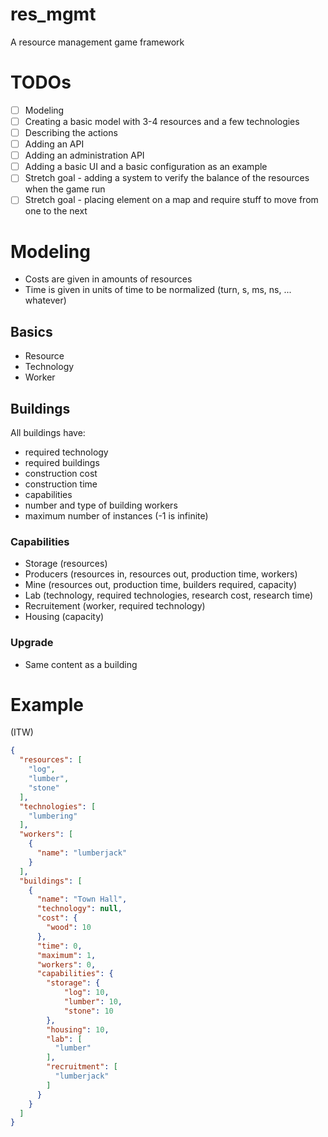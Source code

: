 # res_mgmt
A resource management game framework

# TODOs
- [ ] Modeling
- [ ] Creating a basic model with 3-4 resources and a few technologies
- [ ] Describing the actions
- [ ] Adding an API
- [ ] Adding an administration API
- [ ] Adding a basic UI and a basic configuration as an example
- [ ] Stretch goal - adding a system to verify the balance of the resources when the game run
- [ ] Stretch goal - placing element on a map and require stuff to move from one to the next

# Modeling
- Costs are given in amounts of resources
- Time is given in units of time to be normalized (turn, s, ms, ns, ... whatever)

## Basics
- Resource
- Technology
- Worker

## Buildings

All buildings have:
- required technology
- required buildings
- construction cost
- construction time
- capabilities
- number and type of building workers
- maximum number of instances (-1 is infinite)

### Capabilities
- Storage (resources)
- Producers (resources in, resources out, production time, workers)
- Mine (resources out, production time, builders required, capacity)
- Lab (technology, required technologies, research cost, research time)
- Recruitement (worker, required technology)
- Housing (capacity)

### Upgrade
- Same content as a building 

# Example
(ITW)

```json
{
  "resources": [
    "log",
    "lumber",
    "stone"
  ],
  "technologies": [
    "lumbering"
  ],
  "workers": [
    {
      "name": "lumberjack"
    }
  ],
  "buildings": [
    {
      "name": "Town Hall",
      "technology": null,
      "cost": {
        "wood": 10
      },
      "time": 0,
      "maximum": 1,
      "workers": 0,
      "capabilities": {
        "storage": {
            "log": 10,
            "lumber": 10,
            "stone": 10
        },
        "housing": 10,
        "lab": [
          "lumber"
        ],
        "recruitment": [
          "lumberjack"
        ]
      }
    }
  ]
}
```

